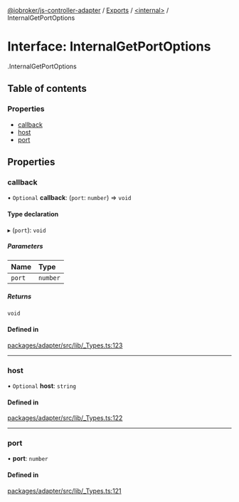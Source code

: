 [@iobroker/js-controller-adapter](../README.md) / [Exports](../modules.md) / [<internal\>](../modules/internal_.md) / InternalGetPortOptions

# Interface: InternalGetPortOptions

[<internal>](../modules/internal_.md).InternalGetPortOptions

## Table of contents

### Properties

- [callback](internal_.InternalGetPortOptions.md#callback)
- [host](internal_.InternalGetPortOptions.md#host)
- [port](internal_.InternalGetPortOptions.md#port)

## Properties

### callback

• `Optional` **callback**: (`port`: `number`) => `void`

#### Type declaration

▸ (`port`): `void`

##### Parameters

| Name | Type |
| :------ | :------ |
| `port` | `number` |

##### Returns

`void`

#### Defined in

[packages/adapter/src/lib/_Types.ts:123](https://github.com/ioBroker/ioBroker.js-controller/blob/8b30b890/packages/adapter/src/lib/_Types.ts#L123)

___

### host

• `Optional` **host**: `string`

#### Defined in

[packages/adapter/src/lib/_Types.ts:122](https://github.com/ioBroker/ioBroker.js-controller/blob/8b30b890/packages/adapter/src/lib/_Types.ts#L122)

___

### port

• **port**: `number`

#### Defined in

[packages/adapter/src/lib/_Types.ts:121](https://github.com/ioBroker/ioBroker.js-controller/blob/8b30b890/packages/adapter/src/lib/_Types.ts#L121)
